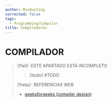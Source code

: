```yaml
---
author: Mindusting
corrected: false
tags:
  - Programming/Compiler
title: Compiladores
---
```


# COMPILADOR

> [!fail]- ESTE APARTADO ESTÁ INCOMPLETO
> > [!todo] #TODO

> [!help]- REFERENCIAS WEB
> - [geeksforgeeks (compiler design)](https://www.geeksforgeeks.org/compiler-design-tutorials/)
